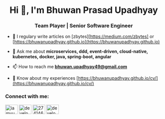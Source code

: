 <h1 align="center">Hi 👋, I'm Bhuwan Prasad Upadhyay</h1>
<h3 align="center">Team Player | Senior Software Engineer</h3>

- 📝 I regulary write articles on [zbytes][https://medium.com/zbytes] or [https://bhuwanupadhyay.github.io](https://bhuwanupadhyay.github.io)

- 💬 Ask me about **microservices, ddd, event-driven, cloud-native, kubernetes, docker, java, spring-boot, angular**

- 📫 How to reach me **bhuwan.upadhyay49@gmail.com**

- 📄 Know about my experiences [https://bhuwanupadhyay.github.io/cv/](https://bhuwanupadhyay.github.io/cv/)

<p align="left">
<h3 align="left">Connect with me:</h3>
<a href="https://twitter.com/iamvuwan" target="blank"><img align="center" src="https://cdn.jsdelivr.net/npm/simple-icons@3.0.1/icons/twitter.svg" alt="iamvuwan" height="30" width="40" /></a>
<a href="https://linkedin.com/in/developerbhuwan" target="blank"><img align="center" src="https://cdn.jsdelivr.net/npm/simple-icons@3.0.1/icons/linkedin.svg" alt="developerbhuwan" height="30" width="40" /></a>
<a href="https://stackoverflow.com/users/2741462" target="blank"><img align="center" src="https://cdn.jsdelivr.net/npm/simple-icons@3.0.1/icons/stackoverflow.svg" alt="2741462" height="30" width="40" /></a>
<a href="https://fb.com/developerbhuwan" target="blank"><img align="center" src="https://cdn.jsdelivr.net/npm/simple-icons@3.0.1/icons/facebook.svg" alt="developerbhuwan" height="30" width="40" /></a>
</p>
